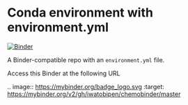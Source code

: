 # Conda environment with environment.yml

[![Binder](http://mybinder.org/badge_logo.svg)](http://beta.mybinder.org/v2/gh/binder-examples/conda_environment/v1.0?filepath=index.ipynb)

A Binder-compatible repo with an `environment.yml` file.

Access this Binder at the following URL

.. image:: https://mybinder.org/badge_logo.svg
 :target: https://mybinder.org/v2/gh/iwatobipen/chemobinder/master
